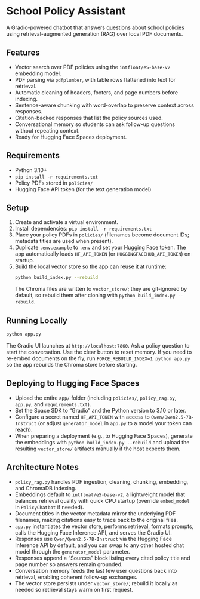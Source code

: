 # School Policy Assistant
A Gradio-powered chatbot that answers questions about school policies using retrieval-augmented generation (RAG) over local PDF documents.

## Features
- Vector search over PDF policies using the `intfloat/e5-base-v2` embedding model.
- PDF parsing via `pdfplumber`, with table rows flattened into text for retrieval.
- Automatic cleaning of headers, footers, and page numbers before indexing.
- Sentence-aware chunking with word-overlap to preserve context across responses.
- Citation-backed responses that list the policy sources used.
- Conversational memory so students can ask follow-up questions without repeating context.
- Ready for Hugging Face Spaces deployment.

## Requirements
- Python 3.10+
- `pip install -r requirements.txt`
- Policy PDFs stored in `policies/`
- Hugging Face API token (for the text generation model)

## Setup
1. Create and activate a virtual environment.
2. Install dependencies: `pip install -r requirements.txt`
3. Place your policy PDFs in `policies/` (filenames become document IDs; metadata titles are used when present).
4. Duplicate `.env.example` to `.env` and set your Hugging Face token. The app automatically loads `HF_API_TOKEN` (or `HUGGINGFACEHUB_API_TOKEN`) on startup.
5. Build the local vector store so the app can reuse it at runtime:
   ```bash
   python build_index.py --rebuild
   ```
   The Chroma files are written to `vector_store/`; they are git-ignored by default, so rebuild them after cloning with `python build_index.py --rebuild`.

## Running Locally
```bash
python app.py
```
The Gradio UI launches at `http://localhost:7860`. Ask a policy question to start the conversation. Use the clear button to reset memory.
If you need to re-embed documents on the fly, run `FORCE_REBUILD_INDEX=1 python app.py` so the app rebuilds the Chroma store before starting.

## Deploying to Hugging Face Spaces
- Upload the entire `app/` folder (including `policies/`, `policy_rag.py`, `app.py`, and `requirements.txt`).
- Set the Space SDK to “Gradio” and the Python version to 3.10 or later.
- Configure a secret named `HF_API_TOKEN` with access to `Qwen/Qwen2.5-7B-Instruct` (or adjust `generator_model` in `app.py` to a model your token can reach).
- When preparing a deployment (e.g., to Hugging Face Spaces), generate the embeddings with `python build_index.py --rebuild` and upload the resulting `vector_store/` artifacts manually if the host expects them.

## Architecture Notes
- `policy_rag.py` handles PDF ingestion, cleaning, chunking, embedding, and ChromaDB indexing.
- Embeddings default to `intfloat/e5-base-v2`, a lightweight model that balances retrieval quality with quick CPU startup (override `embed_model` in `PolicyChatbot` if needed).
- Document titles in the vector metadata mirror the underlying PDF filenames, making citations easy to trace back to the original files.
- `app.py` instantiates the vector store, performs retrieval, formats prompts, calls the Hugging Face Inference API, and serves the Gradio UI.
- Responses use `Qwen/Qwen2.5-7B-Instruct` via the Hugging Face Inference API by default, and you can swap to any other hosted chat model through the `generator_model` parameter.
- Responses append a “Sources” block listing every cited policy title and page number so answers remain grounded.
- Conversation memory feeds the last few user questions back into retrieval, enabling coherent follow-up exchanges.
- The vector store persists under `vector_store/`; rebuild it locally as needed so retrieval stays warm on first request.
